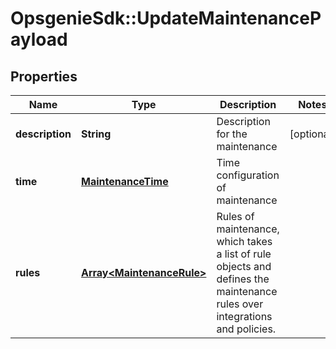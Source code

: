 # OpsgenieSdk::UpdateMaintenancePayload

## Properties
Name | Type | Description | Notes
------------ | ------------- | ------------- | -------------
**description** | **String** | Description for the maintenance | [optional] 
**time** | [**MaintenanceTime**](MaintenanceTime.md) | Time configuration of maintenance | 
**rules** | [**Array&lt;MaintenanceRule&gt;**](MaintenanceRule.md) | Rules of maintenance, which takes a list of rule objects and defines the maintenance rules over integrations and policies. | 



